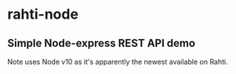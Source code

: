 # rahti-node

## Simple Node-express REST API demo

Note uses Node v10 as it's apparently the newest available on Rahti.